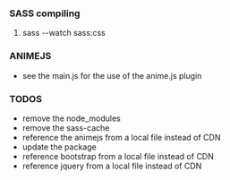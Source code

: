 ### SASS compiling ###

1. sass --watch sass:css


### ANIMEJS ###

* see the main.js for the use of the anime.js plugin


### TODOS ###

* remove the node_modules
* remove the sass-cache
* reference the animejs from a local file instead of CDN
* update the package
* reference bootstrap from a local file instead of CDN
* reference jquery from a local file instead of CDN
